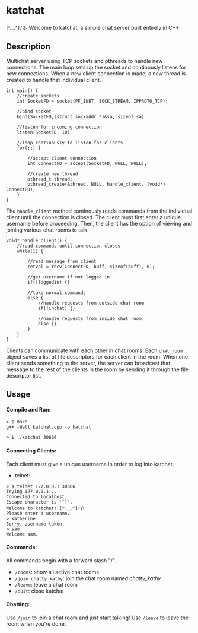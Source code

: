 # katchat 

[^._.^]ﾉ彡
Welcome to katchat, a simple chat server built entirely in C++.

Description
-----
Multichat server using TCP sockets and pthreads to handle new connections. The main loop sets up the socket and continously listens for new connections. When a new client connection is made, a new thread is created to handle that individual client.

```
int main() {
	//create sockets
	int SocketFD = socket(PF_INET, SOCK_STREAM, IPPROTO_TCP);

	//bind socket
	bind(SocketFD,(struct sockaddr *)&sa, sizeof sa)

	//listen for incoming connection
	listen(SocketFD, 10)

	//loop continously to listen for clients
	for(;;) {

		//accept client connection
		int ConnectFD = accept(SocketFD, NULL, NULL);

		//create new thread
		pthread_t thread;
   	 	pthread_create(&thread, NULL, handle_client, (void*) ConnectFD);
	}
}
```

The ```handle_client``` method continously reads commands from the individual client until the connection is closed. The client must first enter a unique username before proceeding. Then, the client has the option of viewing and joining various chat rooms to talk.

```
void* handle_client() { 
	//read commands until connection closes
	while(1) {

		//read message from client
		retval = recv(ConnectFD, buff, sizeof(buff), 0);

		//get username if not logged in
		if(!loggedin) {}

		//take normal commands
		else {
			//handle requests from outside chat room
			if(!inchat) {}

			//handle requests from inside chat room
			else {}
		}
	}
}
```

Clients can communicate with each other in chat rooms. Each ```chat_room``` object saves a list of file descriptors for each client in the room. When one client sends something to the server, the server can broadcast that message to the rest of the clients in the room by sending it through the file descriptor list.


Usage
-----

#### Compile and Run:
```
> $ make
g++ -Wall katchat.cpp -o katchat

> $ ./katchat 30666
```

#### Connecting Clients:

Each client must give a unique username in order to log into katchat.

* telnet:
```
> $ telnet 127.0.0.1 30666
Trying 127.0.0.1...
Connected to localhost.
Escape character is '^]'.
Welcome to katchat! [^._.^]ﾉ彡
Please enter a username.
> katherine
Sorry, username taken.
> sam
Welcome sam.
```

#### Commands:
All commands begin with a forward slash "/".

- ```/rooms```: show all active chat rooms
- ```/join chatty_kathy```: join the chat room named *chatty_kathy*
- ```/leave```: leave a chat room
- ```/quit```: close katchat

#### Chatting:

Use ```/join``` to join a chat room and just start talking! Use ```/leave``` to leave the room when you're done.
